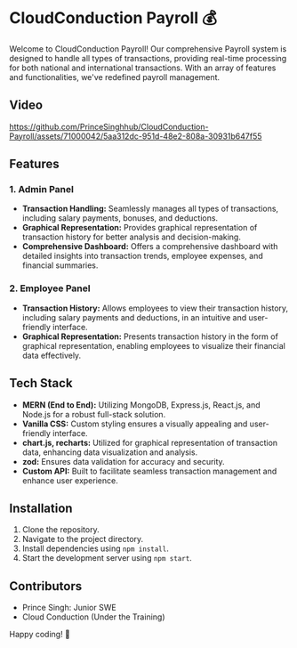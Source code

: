 # CloudConduction Payroll 💰

Welcome to CloudConduction Payroll! Our comprehensive Payroll system is designed to handle all types of transactions, providing real-time processing for both national and international transactions. With an array of features and functionalities, we've redefined payroll management.

## Video

https://github.com/PrinceSinghhub/CloudConduction-Payroll/assets/71000042/5aa312dc-951d-48e2-808a-30931b647f55



## Features

### 1. Admin Panel
- **Transaction Handling:** Seamlessly manages all types of transactions, including salary payments, bonuses, and deductions.
- **Graphical Representation:** Provides graphical representation of transaction history for better analysis and decision-making.
- **Comprehensive Dashboard:** Offers a comprehensive dashboard with detailed insights into transaction trends, employee expenses, and financial summaries.

### 2. Employee Panel
- **Transaction History:** Allows employees to view their transaction history, including salary payments and deductions, in an intuitive and user-friendly interface.
- **Graphical Representation:** Presents transaction history in the form of graphical representation, enabling employees to visualize their financial data effectively.

## Tech Stack

- **MERN (End to End):** Utilizing MongoDB, Express.js, React.js, and Node.js for a robust full-stack solution.
- **Vanilla CSS:** Custom styling ensures a visually appealing and user-friendly interface.
- **chart.js, recharts:** Utilized for graphical representation of transaction data, enhancing data visualization and analysis.
- **zod:** Ensures data validation for accuracy and security.
- **Custom API:** Built to facilitate seamless transaction management and enhance user experience.

## Installation

1. Clone the repository.
2. Navigate to the project directory.
3. Install dependencies using `npm install`.
4. Start the development server using `npm start`.

## Contributors

- Prince Singh: Junior SWE
- Cloud Conduction (Under the Training)

Happy coding! 🌟
